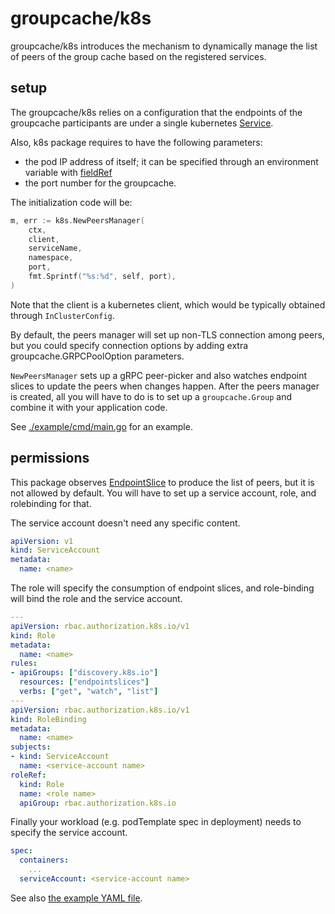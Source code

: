 # groupcache/k8s

groupcache/k8s introduces the mechanism to dynamically manage the list of peers
of the group cache based on the registered services.

## setup

The groupcache/k8s relies on a configuration that the endpoints of the groupcache
participants are under a single kubernetes
[Service](https://kubernetes.io/docs/concepts/services-networking/service/).

Also, k8s package requires to have the following parameters:
- the pod IP address of itself; it can be specified through an environment
  variable with [fieldRef](https://kubernetes.io/docs/tasks/inject-data-application/environment-variable-expose-pod-information/)
- the port number for the groupcache.

The initialization code will be:

```go
m, err := k8s.NewPeersManager(
    ctx,
    client,
    serviceName,
    namespace,
    port,
    fmt.Sprintf("%s:%d", self, port),
)
```

Note that the client is a kubernetes client, which would be typically obtained
through `InClusterConfig`.

By default, the peers manager will set up non-TLS connection among peers, but
you could specify connection options by adding extra groupcache.GRPCPoolOption
parameters.

`NewPeersManager` sets up a gRPC peer-picker and also watches endpoint slices
to update the peers when changes happen. After the peers manager is created,
all you will have to do is to set up a `groupcache.Group` and combine it with
your application code.

See [./example/cmd/main.go](./example/cmd/main.go) for an example.

## permissions

This package observes [EndpointSlice](https://kubernetes.io/docs/concepts/services-networking/endpoint-slices/)
to produce the list of peers, but it is not allowed by default. You will have to
set up a service account, role, and rolebinding for that.

The service account doesn't need any specific content.
```yaml
apiVersion: v1
kind: ServiceAccount
metadata:
  name: <name>
```

The role will specify the consumption of endpoint slices, and role-binding will
bind the role and the service account.

```yaml
---
apiVersion: rbac.authorization.k8s.io/v1
kind: Role
metadata:
  name: <name>
rules:
- apiGroups: ["discovery.k8s.io"]
  resources: ["endpointslices"]
  verbs: ["get", "watch", "list"]
---
apiVersion: rbac.authorization.k8s.io/v1
kind: RoleBinding
metadata:
  name: <name>
subjects:
- kind: ServiceAccount
  name: <service-account name>
roleRef:
  kind: Role
  name: <role name>
  apiGroup: rbac.authorization.k8s.io
```

Finally your workload (e.g. podTemplate spec in deployment) needs to specify
the service account.

```yaml
spec:
  containers:
    ...
  serviceAccount: <service-account name>
```

See also [the example YAML file](./example/fib.yaml).